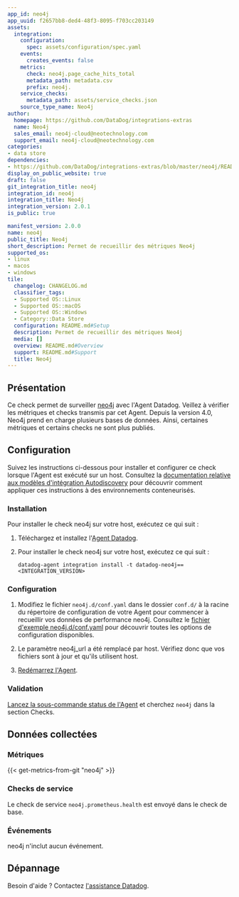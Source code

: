 ```yaml
---
app_id: neo4j
app_uuid: f2657bb8-ded4-48f3-8095-f703cc203149
assets:
  integration:
    configuration:
      spec: assets/configuration/spec.yaml
    events:
      creates_events: false
    metrics:
      check: neo4j.page_cache_hits_total
      metadata_path: metadata.csv
      prefix: neo4j.
    service_checks:
      metadata_path: assets/service_checks.json
    source_type_name: Neo4j
author:
  homepage: https://github.com/DataDog/integrations-extras
  name: Neo4j
  sales_email: neo4j-cloud@neotechnology.com
  support_email: neo4j-cloud@neotechnology.com
categories:
- data store
dependencies:
- https://github.com/DataDog/integrations-extras/blob/master/neo4j/README.md
display_on_public_website: true
draft: false
git_integration_title: neo4j
integration_id: neo4j
integration_title: Neo4j
integration_version: 2.0.1
is_public: true

manifest_version: 2.0.0
name: neo4j
public_title: Neo4j
short_description: Permet de recueillir des métriques Neo4j
supported_os:
- linux
- macos
- windows
tile:
  changelog: CHANGELOG.md
  classifier_tags:
  - Supported OS::Linux
  - Supported OS::macOS
  - Supported OS::Windows
  - Category::Data Store
  configuration: README.md#Setup
  description: Permet de recueillir des métriques Neo4j
  media: []
  overview: README.md#Overview
  support: README.md#Support
  title: Neo4j
---
```




## Présentation

Ce check permet de surveiller [neo4j][1] avec l'Agent Datadog. Veillez à vérifier les métriques et checks transmis par cet Agent. Depuis la version 4.0, Neo4j prend en charge plusieurs bases de données. Ainsi, certaines métriques et certains checks ne sont plus publiés.

## Configuration


Suivez les instructions ci-dessous pour installer et configurer ce check lorsque l'Agent est exécuté sur un host. Consultez la [documentation relative aux modèles d'intégration Autodiscovery][2] pour découvrir comment appliquer ces instructions à des environnements conteneurisés.

### Installation

Pour installer le check neo4j sur votre host, exécutez ce qui suit :

1. Téléchargez et installez l'[Agent Datadog][3].
2. Pour installer le check neo4j sur votre host, exécutez ce qui suit :

   ```shell
   datadog-agent integration install -t datadog-neo4j==<INTEGRATION_VERSION>
   ```


### Configuration

1. Modifiez le fichier `neo4j.d/conf.yaml` dans le dossier `conf.d/` à la racine du répertoire de configuration de votre Agent pour commencer à recueillir vos données de performance neo4j. Consultez le [fichier d'exemple neo4j.d/conf.yaml][4] pour découvrir toutes les options de configuration disponibles.

2. Le paramètre neo4j_url a été remplacé par host. Vérifiez donc que vos fichiers sont à jour et qu'ils utilisent host.

3. [Redémarrez l'Agent][5].

### Validation

[Lancez la sous-commande status de l'Agent][6] et cherchez `neo4j` dans la section Checks.

## Données collectées

### Métriques
{{< get-metrics-from-git "neo4j" >}}


### Checks de service

Le check de service `neo4j.prometheus.health` est envoyé dans le check de base.

### Événements

neo4j n'inclut aucun événement.

## Dépannage


Besoin d'aide ? Contactez [l'assistance Datadog][8].

[1]: https://neo4j.com/
[2]: https://docs.datadoghq.com/fr/agent/autodiscovery/integrations
[3]: https://app.datadoghq.com/account/settings#agent
[4]: https://github.com/DataDog/integrations-extras/blob/master/neo4j/datadog_checks/neo4j/data/conf.yaml.example
[5]: https://docs.datadoghq.com/fr/agent/guide/agent-commands/#start-stop-and-restart-the-agent
[6]: https://docs.datadoghq.com/fr/agent/guide/agent-commands/#agent-status-and-information
[7]: https://github.com/DataDog/integrations-extras/blob/master/neo4j/metadata.csv
[8]: https://docs.datadoghq.com/fr/help
